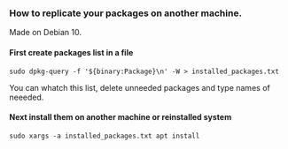 ### How to replicate your packages on another machine.
Made on Debian 10.  

#### First create packages list in a file
```
sudo dpkg-query -f '${binary:Package}\n' -W > installed_packages.txt
```
You can whatch this list, delete unneeded packages and type names of neeeded.  


#### Next install them on another machine or reinstalled system
```
sudo xargs -a installed_packages.txt apt install
```
